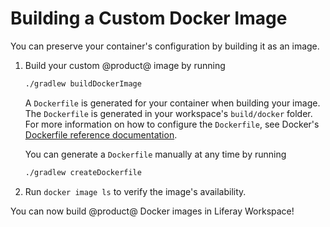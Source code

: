 # Building a Custom Docker Image

You can preserve your container's configuration by building it as an image.

1.  Build your custom @product@ image by running

    ```bash
    ./gradlew buildDockerImage
    ```

    A `Dockerfile` is generated for your container when building your image. The
    `Dockerfile` is generated in your workspace's `build/docker` folder. For
    more information on how to configure the `Dockerfile`, see Docker's
    [Dockerfile reference documentation](https://docs.docker.com/engine/reference/builder/).

    You can generate a `Dockerfile` manually at any time by running

    ```bash
    ./gradlew createDockerfile
    ```

2.  Run `docker image ls` to verify the image's availability.

You can now build @product@ Docker images in Liferay Workspace!